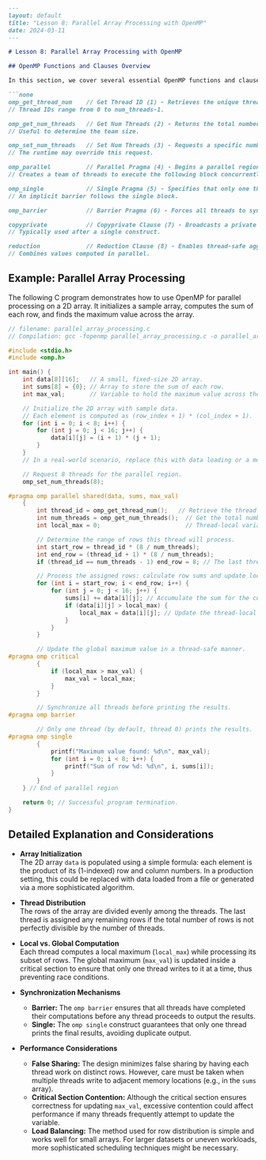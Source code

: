 ```markdown
---
layout: default
title: "Lesson 8: Parallel Array Processing with OpenMP"
date: 2024-03-11
---

# Lesson 8: Parallel Array Processing with OpenMP

## OpenMP Functions and Clauses Overview

In this section, we cover several essential OpenMP functions and clauses used to build parallel applications:

```none
omp_get_thread_num    // Get Thread ID (1) - Retrieves the unique thread number within a team.
// Thread IDs range from 0 to num_threads-1.

omp_get_num_threads   // Get Num Threads (2) - Returns the total number of threads in the current parallel region.
// Useful to determine the team size.

omp_set_num_threads   // Set Num Threads (3) - Requests a specific number of threads for a parallel region.
// The runtime may override this request.

omp_parallel          // Parallel Pragma (4) - Begins a parallel region by forking threads.
// Creates a team of threads to execute the following block concurrently.

omp_single            // Single Pragma (5) - Specifies that only one thread should execute the enclosed block.
// An implicit barrier follows the single block.

omp_barrier           // Barrier Pragma (6) - Forces all threads to synchronize at this point.

copyprivate           // Copyprivate Clause (7) - Broadcasts a private variable’s value from one thread to all threads.
// Typically used after a single construct.

reduction             // Reduction Clause (8) - Enables thread-safe aggregation operations (e.g., sum, max).
// Combines values computed in parallel.
```

## Example: Parallel Array Processing

The following C program demonstrates how to use OpenMP for parallel processing on a 2D array. It initializes a sample array, computes the sum of each row, and finds the maximum value across the array.

```c
// filename: parallel_array_processing.c
// Compilation: gcc -fopenmp parallel_array_processing.c -o parallel_array_processing

#include <stdio.h>
#include <omp.h>

int main() {
    int data[8][16];   // A small, fixed-size 2D array.
    int sums[8] = {0}; // Array to store the sum of each row.
    int max_val;       // Variable to hold the maximum value across the array.

    // Initialize the 2D array with sample data.
    // Each element is computed as (row_index + 1) * (col_index + 1).
    for (int i = 0; i < 8; i++) {
        for (int j = 0; j < 16; j++) {
            data[i][j] = (i + 1) * (j + 1);
        }
    }
    // In a real-world scenario, replace this with data loading or a more complex initialization.

    // Request 8 threads for the parallel region.
    omp_set_num_threads(8);

#pragma omp parallel shared(data, sums, max_val)
    {
        int thread_id = omp_get_thread_num();   // Retrieve the thread's unique ID.
        int num_threads = omp_get_num_threads();  // Get the total number of threads.
        int local_max = 0;                        // Thread-local variable for tracking the maximum value.

        // Determine the range of rows this thread will process.
        int start_row = thread_id * (8 / num_threads);
        int end_row = (thread_id + 1) * (8 / num_threads);
        if (thread_id == num_threads - 1) end_row = 8; // The last thread processes any remaining rows.

        // Process the assigned rows: calculate row sums and update local maximum.
        for (int i = start_row; i < end_row; i++) {
            for (int j = 0; j < 16; j++) {
                sums[i] += data[i][j]; // Accumulate the sum for the current row.
                if (data[i][j] > local_max) {
                    local_max = data[i][j]; // Update the thread-local maximum.
                }
            }
        }

        // Update the global maximum value in a thread-safe manner.
#pragma omp critical
        {
            if (local_max > max_val) {
                max_val = local_max;
            }
        }

        // Synchronize all threads before printing the results.
#pragma omp barrier

        // Only one thread (by default, thread 0) prints the results.
#pragma omp single
        {
            printf("Maximum value found: %d\n", max_val);
            for (int i = 0; i < 8; i++) {
                printf("Sum of row %d: %d\n", i, sums[i]);
            }
        }
    } // End of parallel region

    return 0; // Successful program termination.
}
```

## Detailed Explanation and Considerations

- **Array Initialization**  
  The 2D array `data` is populated using a simple formula: each element is the product of its (1-indexed) row and column numbers. In a production setting, this could be replaced with data loaded from a file or generated via a more sophisticated algorithm.

- **Thread Distribution**  
  The rows of the array are divided evenly among the threads. The last thread is assigned any remaining rows if the total number of rows is not perfectly divisible by the number of threads.

- **Local vs. Global Computation**  
  Each thread computes a local maximum (`local_max`) while processing its subset of rows. The global maximum (`max_val`) is updated inside a critical section to ensure that only one thread writes to it at a time, thus preventing race conditions.

- **Synchronization Mechanisms**  
  - **Barrier:** The `omp barrier` ensures that all threads have completed their computations before any thread proceeds to output the results.
  - **Single:** The `omp single` construct guarantees that only one thread prints the final results, avoiding duplicate output.

- **Performance Considerations**  
  - **False Sharing:** The design minimizes false sharing by having each thread work on distinct rows. However, care must be taken when multiple threads write to adjacent memory locations (e.g., in the `sums` array).
  - **Critical Section Contention:** Although the critical section ensures correctness for updating `max_val`, excessive contention could affect performance if many threads frequently attempt to update the variable.
  - **Load Balancing:** The method used for row distribution is simple and works well for small arrays. For larger datasets or uneven workloads, more sophisticated scheduling techniques might be necessary.

```
